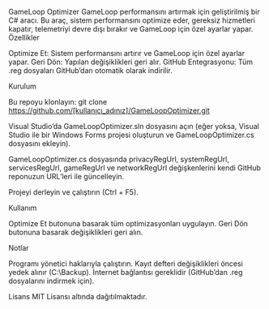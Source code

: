 GameLoop Optimizer
GameLoop performansını artırmak için geliştirilmiş bir C# aracı. Bu araç, sistem performansını optimize eder, gereksiz hizmetleri kapatır, telemetriyi devre dışı bırakır ve GameLoop için özel ayarlar yapar.
Özellikler

Optimize Et: Sistem performansını artırır ve GameLoop için özel ayarlar yapar.
Geri Dön: Yapılan değişiklikleri geri alır.
GitHub Entegrasyonu: Tüm .reg dosyaları GitHub’dan otomatik olarak indirilir.

Kurulum

Bu repoyu klonlayın:
git clone https://github.com/[kullanıcı_adınız]/GameLoopOptimizer.git


Visual Studio’da GameLoopOptimizer.sln dosyasını açın (eğer yoksa, Visual Studio ile bir Windows Forms projesi oluşturun ve GameLoopOptimizer.cs dosyasını ekleyin).

GameLoopOptimizer.cs dosyasında privacyRegUrl, systemRegUrl, servicesRegUrl, gameRegUrl ve networkRegUrl değişkenlerini kendi GitHub reponuzun URL’leri ile güncelleyin.

Projeyi derleyin ve çalıştırın (Ctrl + F5).


Kullanım

Optimize Et butonuna basarak tüm optimizasyonları uygulayın.
Geri Dön butonuna basarak değişiklikleri geri alın.

Notlar

Programı yönetici haklarıyla çalıştırın.
Kayıt defteri değişiklikleri öncesi yedek alınır (C:\Backup\).
İnternet bağlantısı gereklidir (GitHub’dan .reg dosyalarını indirmek için).

Lisans
MIT Lisansı altında dağıtılmaktadır.

